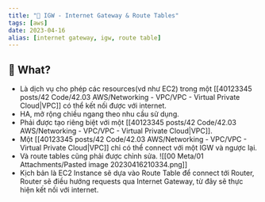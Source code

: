 ```yaml
---
title: "🌱 IGW - Internet Gateway & Route Tables"
tags: [aws]
date: 2023-04-16
alias: [internet gateway, igw, route table]
---
```


## 🌿 What?
- Là dịch vụ cho phép các resources(vd như EC2) trong một [[40123345 posts/42 Code/42.03 AWS/Networking - VPC/VPC - Virtual Private Cloud|VPC]] có thể kết nối được với internet.
- HA, mở rộng chiều ngang theo nhu cầu sử dụng.
- Phải được tạo riêng biệt với một [[40123345 posts/42 Code/42.03 AWS/Networking - VPC/VPC - Virtual Private Cloud|VPC]].
- Một [[40123345 posts/42 Code/42.03 AWS/Networking - VPC/VPC - Virtual Private Cloud|VPC]] chỉ có thể connect với một IGW và ngược lại.
- Và route tables cũng phải được chỉnh sửa.
![[00 Meta/01 Attachments/Pasted image 20230416210334.png]]
- Kịch bản là EC2 Instance sẽ dựa vào Route Table để connect tới Router, Router sẽ điều hướng requests qua Internet Gateway, từ đây sẽ thực hiện kết nối với internet.
